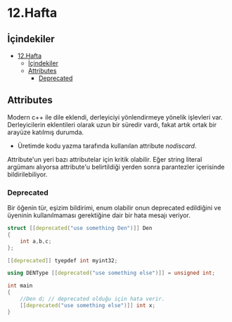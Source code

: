 # 12.Hafta

## İçindekiler

- [12.Hafta](#12hafta)
  - [İçindekiler](#i̇çindekiler)
  - [Attributes](#attributes)
    - [Deprecated](#deprecated)

## Attributes

Modern c++ ile dile eklendi, derleyiciyi yönlendirmeye yönelik işlevleri var. Derleyicilerin eklentileri olarak uzun bir süredir vardı, fakat artık ortak bir arayüze katılmış durumda.

- Üretimde kodu yazma tarafında kullanılan attribute *nodiscard*.

Attribute'un yeri bazı attributelar için kritik olabilir. Eğer string literal argümanı alıyorsa attribute'u belirtildiği yerden sonra parantezler içerisinde bildirilebiliyor.

### Deprecated

Bir öğenin tür, eşizim bildirimi, enum olabilir onun deprecated edildiğini ve üyeninin kullanılmaması gerektiğine dair bir hata mesajı veriyor.

```c++
struct [[deprecated("use something Den")]] Den
{
    int a,b,c;
};

[[deprecated]] tyepdef int myint32;

using DENType [[deprecated("use something else")]] = unsigned int;

int main
{
    //Den d; // deprecated olduğu için hata verir.
    [[deprecated("use something else")]] int x;
}
```
